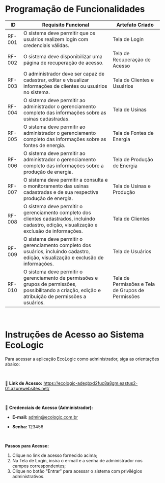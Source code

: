 # Programação de Funcionalidades

| ID | Requisito Funcional | Artefato Criado |
|------|-----------------------------------------|----|
|RF-001| O sistema deve permitir que os usuários realizem login com credenciais válidas. | Tela de Login  |
|RF-002| O sistema deve disponibilizar uma página de recuperação de acesso. | Tela de Recuperação de Acesso | 
|RF-003| O administrador deve ser capaz de cadastrar, editar e visualizar informações de clientes ou usuários no sistema. | Tela de Clientes e Usuários | 
|RF-004| O sistema deve permitir ao administrador o gerenciamento completo das informações sobre as usinas cadastradas. | Tela de Usinas | 
|RF-005| O sistema deve permitir ao administrador o gerenciamento completo das informações sobre as fontes de energia. | Tela de Fontes de Energia | 
|RF-006| O sistema deve permitir ao administrador o gerenciamento completo das informações sobre a produção de energia. | Tela de Produção de Energia | 
|RF-007| O sistema deve permitir a consulta e o monitoramento das usinas cadastradas e de sua respectiva produção de energia. | Tela de Usinas e Produção | 
|RF-008| O sistema deve permitir o gerenciamento completo dos clientes cadastrados, incluindo cadastro, edição, visualização e exclusão de informações. | Tela de Clientes |
|RF-009| O sistema deve permitir o gerenciamento completo dos usuários, incluindo cadastro, edição, visualização e exclusão de informações. | Tela de Usuários | 
|RF-010| O sistema deve permitir o gerenciamento de permissões e grupos de permissões, possibilitando a criação, edição e atribuição de permissões a usuários. | Tela de Permissões e Tela de Grupos de Permissões | 

<br>

# Instruções de Acesso ao Sistema EcoLogic


Para acessar a aplicação EcoLogic como administrador, siga as orientações abaixo:

<br>

🔗 **Link de Acesso:** https://ecologic-adeqbxd2fuc8a8gm.eastus2-01.azurewebsites.net/

<br>

🔐 **Credenciais de Acesso (Administrador):**

- **E-mail:** admin@ecologic.com.br

- **Senha:** 123456

<br>

**Passos para Acesso:**
1. Clique no link de acesso fornecido acima;
2. Na Tela de Login, insira o e-mail e a senha de administrador nos campos correspondentes;
3. Clique no botão "Entrar" para acessar o sistema com privilégios administrativos.

